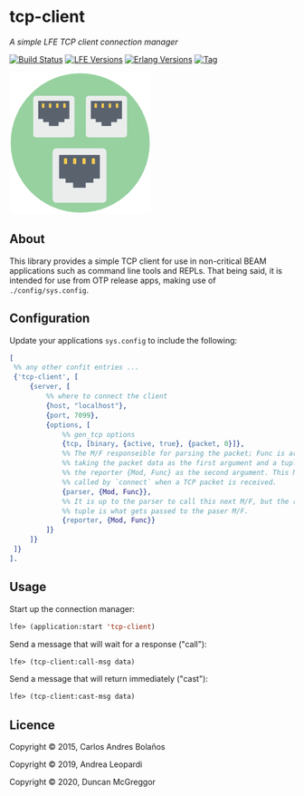 # tcp-client

*A simple LFE TCP client connection manager*

[![Build Status][gh-actions-badge]][gh-actions]
[![LFE Versions][lfe-badge]][lfe]
[![Erlang Versions][erlang-badge]][versions]
[![Tag][github-tag-badge]][github-tag]

[![Project Logo][logo]][logo-large]

## About

This library provides a simple TCP client for use in non-critical BEAM
applications such as command line tools and REPLs. That being said, it is
intended for use from OTP release apps, making use of `./config/sys.config`.

## Configuration

Update your applications `sys.config` to include the following:

``` erlang
[
 %% any other confit entries ...
 {'tcp-client', [
     {server, [
         %% where to connect the client
         {host, "localhost"},
         {port, 7099},
         {options, [
             %% gen_tcp options
             {tcp, [binary, {active, true}, {packet, 0}]},
             %% The M/F responseible for parsing the packet; Func is arity 2,
             %% taking the packet data as the first argument and a tuple of
             %% the reporter {Mod, Func} as the second argument. This M/F is
             %% called by `connect` when a TCP packet is received.
             {parser, {Mod, Func}},
             %% It is up to the parser to call this next M/F, but the reporter
             %% tuple is what gets passed to the paser M/F.
             {reporter, {Mod, Func}}
         ]}
     ]}
 ]}
].
```

## Usage

Start up the connection manager:

``` lisp
lfe> (application:start 'tcp-client)
```

Send a message that will wait for a response ("call"):

``` lisp
lfe> (tcp-client:call-msg data)
```

Send a message that will return immediately ("cast"):

``` lisp
lfe> (tcp-client:cast-msg data)
```

## Licence

Copyright © 2015, Carlos Andres Bolaños

Copyright © 2019, Andrea Leopardi

Copyright © 2020, Duncan McGreggor


[//]: ---Named-Links---

[logo]: priv/images/logo.png
[logo-large]: priv/images/logo.svg
[github]: https://github.com/lfex/tcp-client
[gh-actions-badge]: https://github.com/lfex/tcp-client/workflows/ci%2Fcd/badge.svg
[gh-actions]: https://github.com/lfex/tcp-client/actions
[lfe]: https://github.com/rvirding/lfe
[lfe-badge]: https://img.shields.io/badge/lfe-2.0-blue.svg
[erlang-badge]: https://img.shields.io/badge/erlang-19%20to%2023-blue.svg
[versions]: https://github.com/lfex/tcp-client/blob/master/.github/workflows/cicd.yml
[github-tag]: https://github.com/lfex/tcp-client/tags
[github-tag-badge]: https://img.shields.io/github/tag/lfex/tcp-client.svg
[github-downloads]: https://img.shields.io/github/downloads/lfex/tcp-client/total.svg
